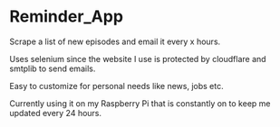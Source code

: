 # Reminder_App
Scrape a list of new episodes and email it every x hours. 

Uses selenium since the website I use is protected by cloudflare and smtplib to send emails. 

Easy to customize for personal needs like news, jobs etc. 

Currently using it on my Raspberry Pi that is constantly on to keep me updated every 24 hours. 
